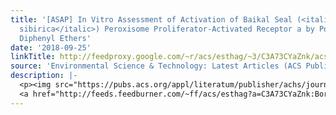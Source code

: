```yaml
---
title: '[ASAP] In Vitro Assessment of Activation of Baikal Seal (<italic toggle="yes">Pusa
  sibirica</italic>) Peroxisome Proliferator-Activated Receptor a by Polybrominated
  Diphenyl Ethers'
date: '2018-09-25'
linkTitle: http://feedproxy.google.com/~r/acs/esthag/~3/C3A73CYaZnk/acs.est.8b02501
source: 'Environmental Science & Technology: Latest Articles (ACS Publications)'
description: |-
  <p><img src="https://pubs.acs.org/appl/literatum/publisher/achs/journals/content/esthag/0/esthag.ahead-of-print/acs.est.8b02501/20180925/images/medium/es-2018-02501t_0006.gif" alt="TOC Graphic"/></p><div><cite>Environmental Science & Technology</cite></div><div>DOI: 10.1021/acs.est.8b02501</div><div class="feedflare">
  <a href="http://feeds.feedburner.com/~ff/acs/esthag?a=C3A73CYaZnk:BorpeOOS44w:yIl2AUoC8zA"><img src="http://feeds.feedburner.com/~ff/acs/esthag?d=yIl2AUoC8zA" border="0"></img></a>
---
```

